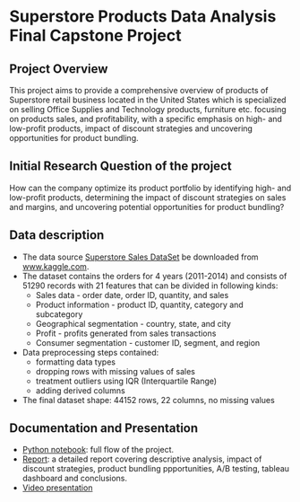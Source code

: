 # Superstore Products Data Analysis Final Capstone Project

## Project Overview
This project aims to provide a comprehensive overview of products of Superstore retail business located in the United States which is specialized on selling Office Supplies and Technology products, furniture etc. focusing on products sales, and profitability, with a specific emphasis on high- and low-profit products, impact of discount strategies and uncovering opportunities for product bundling.

## Initial Research Question of the project
How can the company optimize its product portfolio by identifying high- and low-profit products, determining the impact of discount strategies on sales and margins, and uncovering potential opportunities for product bundling?

## Data description
- The data source [Superstore Sales DataSet](https://www.kaggle.com/datasets/aashwinkumar/superstore-sales-dataset) be downloaded from  www.kaggle.com. 
- The dataset contains the orders for 4 years (2011-2014) and consists of 51290 records with 21 features that can be divided in following kinds:
  - Sales data - order date, order ID, quantity, and sales
  - Product information - product ID, quantity, category and subcategory
  - Geographical segmentation - country, state, and city
  - Profit - profits generated from sales transactions
  - Consumer segmentation - customer ID, segment, and region
- Data preprocessing steps contained:
  - formatting data types
  - dropping rows with missing values of sales
  - treatment outliers using IQR (Interquartile Range)
  - adding derived columns
- The final dataset shape: 44152 rows, 22 columns, no missing values

## Documentation and Presentation
- [Python notebook](https://github.com/Rina-Irene-arch/Superstore_Products_Data_Analysis/blob/main/Naya_DRA_Final_Project_Rina_Rafalski_Z1_V.ipynb): full flow of the project.
- [Report](https://github.com/Rina-Irene-arch/Superstore_Products_Data_Analysis/blob/main/Naya_DRA_Final_Project_ppt_Rina_Rafalski_L_Fin.pdf): a detailed report covering descriptive analysis, impact of discount strategies, product bundling ppportunities, A/B testing, tableau dashboard and conclusions.
- [Video presentation](https://drive.google.com/file/d/1HYHdTTD_x59mBlcTCrupGxHexRkzMj3w/view?usp=drive_link)
 

